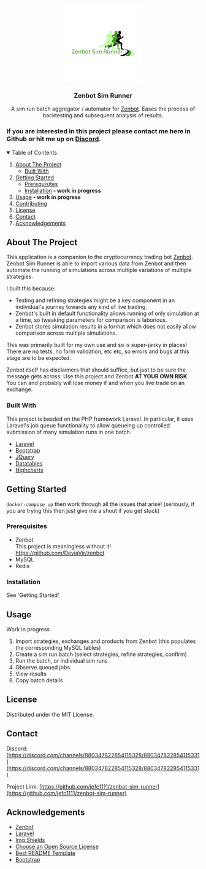 
<p align="center">
  <a href="https://github.com/jefc1111/zenbot-sim-runner">
    <img src="readme_images/logo_200x200.png" alt="Logo" width="200" height="200">
  </a>

  <h3 align="center">Zenbot Sim Runner</h3>

  <p align="center">
    A sim run batch aggregator / automator for <a href="https://github.com/DeviaVir/zenbot">Zenbot</a>. Eases the process of backtesting and subsequent analysis of results.
  </p>
  <h3>
    If you are interested in this project please contact me here in Github or hit me up on <a href="https://discord.com/channels/880347822854115328/880347822854115331">Discord</a>.
  </h3>
</p>



<!-- TABLE OF CONTENTS -->
<details open="open">
  <summary>Table of Contents</summary>
  <ol>
    <li>
      <a href="#about-the-project">About The Project</a>
      <ul>
        <li><a href="#built-with">Built With</a></li>
      </ul>
    </li>
    <li>
      <a href="#getting-started">Getting Started</a>
      <ul>
        <li><a href="#prerequisites">Prerequisites</a></li>
        <li><a href="#installation">Installation</a><strong> - work in progress</strong></li>
      </ul>
    </li>
    <li><a href="#usage">Usage</a><strong> - work in progress</strong></li>
    <li><a href="#contributing">Contributing</a></li>
    <li><a href="#license">License</a></li>
    <li><a href="#contact">Contact</a></li>
    <li><a href="#acknowledgements">Acknowledgements</a></li>
  </ol>
</details>

## About The Project
This application is a companion to the cryptocurrency trading bot <a href="https://github.com/DeviaVir/zenbot">Zenbot</a>. Zenbot Sim Runner is able to import various data from Zenbot and then automate the running of simulations across multiple variations of multiple strategies.

I built this because:
* Testing and refining strategies might be a key component in an individual's journey towards any kind of live trading.
* Zenbot's built in default functionality allows running of only simulation at a time, so tweaking parameters for comparison is laborious.
* Zenbot stores simulation results in a format which does not easily allow comparison across multiple simulations. 

This was primarily built for my own use and so is super-janky in places! There are no tests, no form validation, etc etc, so errors and bugs at this stage are to be expected. 

Zenbot itself has disclaimers that should suffice, but just to be sure the message gets across: Use this project and Zenbot <strong>AT YOUR OWN RISK</strong>. You can and probably will lose money if and when you live trade on an exchange.

### Built With

This project is basded on the PHP framework Laravel. In particular, it uses Laravel's job queue functionality to allow queueing up controlled submission of many simulation runs in one batch. 
* [Laravel](https://laravel.com)
* [Bootstrap](https://getbootstrap.com)
* [JQuery](https://jquery.com)
* [Datatables](https://datatables.net/manual/)
* [Highcharts](https://www.highcharts.com/)


## Getting Started

`docker-compose up` then work through all the issues that arise! (seriously, if you are trying this then just give me a shout if you get stuck)

### Prerequisites

* Zenbot  
  This project is meaningless without it!  
  https://github.com/DeviaVir/zenbot
* MySQL
* Redis  
  
### Installation

See 'Getting Started'

## Usage

Work in progress

1. Import strategies, exchanges and products from Zenbot (this populates the corresponding MySQL tables)
2. Create a sim run batch (select strategies, refine strategies, confirm)
3. Run the batch, or individual sim runs
4. Observe queued jobs
5. View results
6. Copy batch details

## License

Distributed under the MIT License.

## Contact

Discord: [https://discord.com/channels/880347822854115328/880347822854115331](https://discord.com/channels/880347822854115328/880347822854115331)

Project Link: [https://github.com/jefc1111/zenbot-sim-runner](https://github.com/jefc1111/zenbot-sim-runner)



<!-- ACKNOWLEDGEMENTS -->
## Acknowledgements
* [Zenbot](https://github.com/DeviaVir/zenbot)
* [Laravel](https://laravel.com/)
* [Img Shields](https://shields.io)
* [Choose an Open Source License](https://choosealicense.com)
* [Best README Template](https://github.com/othneildrew/Best-README-Template)
* [Bootstrap](https://getbootstrap.com/)





<!-- MARKDOWN LINKS & IMAGES -->
<!-- https://www.markdownguide.org/basic-syntax/#reference-style-links -->
[contributors-shield]: https://img.shields.io/github/contributors/othneildrew/Best-README-Template.svg?style=for-the-badge
[contributors-url]: https://github.com/jefc1111/zenbot-sim-runner/graphs/contributors
[forks-shield]: https://img.shields.io/github/forks/othneildrew/Best-README-Template.svg?style=for-the-badge
[forks-url]: https://github.com/jefc1111/zenbot-sim-runner/network/members
[stars-shield]: https://img.shields.io/github/stars/othneildrew/Best-README-Template.svg?style=for-the-badge
[stars-url]: https://github.com/jefc1111/zenbot-sim-runner/stargazers
[issues-shield]: https://img.shields.io/github/issues/othneildrew/Best-README-Template.svg?style=for-the-badge
[issues-url]: https://github.com/jefc1111/zenbot-sim-runner/issues
[license-shield]: https://img.shields.io/github/license/othneildrew/Best-README-Template.svg?style=for-the-badge
[license-url]: https://github.com/jefc1111/zenbot-sim-runner/blob/master/LICENSE.txt
[linkedin-shield]: https://img.shields.io/badge/-LinkedIn-black.svg?style=for-the-badge&logo=linkedin&colorB=555
[linkedin-url]: https://www.linkedin.com/in/geoff-clayton-b0222982/
[product-screenshot]: readme_images/main_screenshot.png
[product-screenshot-1]: readme_images/screenshots_290421/1_new_sim_run_batch.png
[product-screenshot-2]: readme_images/screenshots_290421/2_select_strategies.png
[product-screenshot-3]: readme_images/screenshots_290421/3_refine_strategies.png
[product-screenshot-4]: readme_images/screenshots_290421/4_review_sim_runs.png
[product-screenshot-5]: readme_images/screenshots_290421/5_batch_ready_to_run.png
[product-screenshot-6]: readme_images/screenshots_290421/6_batch_results.png
[product-screenshot-7]: readme_images/screenshots_290421/7_results_of_one_sim_run.png
[product-screenshot-8]: readme_images/screenshots_250521/1_batch_analysis_chart.png
[product-screenshot-9]: readme_images/screenshots_250521/2_batch_family_tree.png














